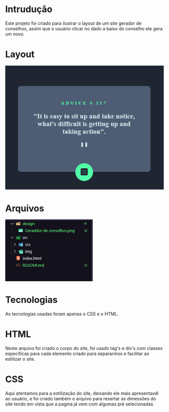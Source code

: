 # Intrudução
Este projeto foi criado para ilustrar o layout de um site gerador de conselhos, assim que o usuário clicar no dado a baixo do conselho ele gera um novo.

# Layout
<img src="./design/Geraddor de conselhos.png" alt= "design">

# Arquivos

<img src="./src/img/pastas.png" alt= pasta-e-arquivos.>

# Tecnologias 

As tecnologias usadas foram apenas o CSS e o HTML.

# HTML

Neste arquivo foi criado o corpo do site, foi usado tag's e div's com classes especificas para cada elemento criado para separarmos e facilitar ao estilizar o site.

# CSS

Aqui atentamos para a estilização do site, deixando ele mais apresentavél ao usuário, e foi criado também o arquivo para resertar as dimessões do site tendo em vista que a pagina já vem com algumas pré selecionadas.




